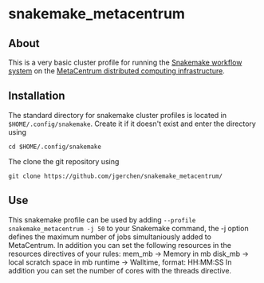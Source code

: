 # snakemake_metacentrum
## About
This is a very basic cluster profile for running the [Snakemake workflow system](https://snakemake.readthedocs.io/en/stable/) on the [MetaCentrum distributed computing infrastructure](https://metavo.metacentrum.cz/en/index.html).

## Installation
The standard directory for snakemake cluster profiles is located in `$HOME/.config/snakemake`. Create it if it doesn't exist and enter the directory using

```cd $HOME/.config/snakemake```

The clone the git repository using

```git clone https://github.com/jgerchen/snakemake_metacentrum/```

## Use
This snakemake profile can be used by adding 
```--profile snakemake_metacentrum -j 50```
to your Snakemake command, the -j option defines the maximum number of jobs simultaniously added to MetaCentrum. In addition you can set the following resources in the resources directives of your rules:
mem_mb -> Memory in mb
disk_mb -> local scratch space in mb
runtime -> Walltime, format: HH:MM:SS
In addition you can set the number of cores with the threads directive.
